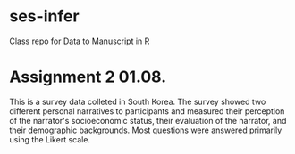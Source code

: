 # ses-infer
Class repo for Data to Manuscript in R

# Assignment 2 01.08.
This is a survey data colleted in South Korea.
The survey showed two different personal narratives to participants and measured their perception of the narrator's socioeconomic status, their evaluation of the narrator, and their demographic backgrounds. Most questions were answered primarily using the Likert scale.
